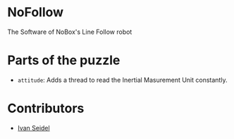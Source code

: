 # NoFollow
The Software of NoBox's Line Follow robot

# Parts of the puzzle

* `attitude`: Adds a thread to read the Inertial Masurement Unit constantly.


# Contributors

* [Ivan Seidel](http://github.com/ivanseidel)

